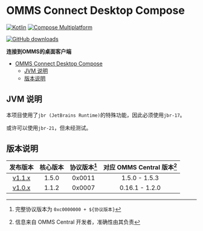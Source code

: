 # OMMS Connect Desktop Compose

[![Kotlin](https://img.shields.io/badge/5688_lines-Kotlin-7954F6?logo=kotlin)](https://kotlinlang.org/)
[![Compose Multiplatform](https://img.shields.io/badge/Compose_Multiplatform_UI-5383EC?logo=jetpackcompose&logoColor=ffffff)](https://www.jetbrains.com/lp/compose-multiplatform/)

[![GitHub downloads](https://img.shields.io/github/downloads/OhMyMinecraftServer/OMMS-Connect-Desktop-Compose/total?label=Github%20Downloads&logo=github)](https://github.com/OhMyMinecraftServer/OMMS-Connect-Desktop-Compose/releases)

**连接到OMMS的桌面客户端**

<!-- TOC -->
* [OMMS Connect Desktop Compose](#omms-connect-desktop-compose)
  * [JVM 说明](#jvm-说明)
  * [版本说明](#版本说明)
<!-- TOC -->

## JVM 说明

本项目使用了`jbr (JetBrains Runtime)`的特殊功能，因此必须使用`jbr-17`。

或许可以使用`jbr-21`，但未经测试。

## 版本说明
|                                                  发布版本                                                  | 核心版本  | 协议版本[^1] | 对应 OMMS Central 版本[^2] |
|:------------------------------------------------------------------------------------------------------:|:-----:|:--------:|:----------------------:|
|   [v1.1.x](https://github.com/OhMyMinecraftServer/OMMS-Connect-Desktop-Compose/releases/tag/v1.1.3)    | 1.5.0 |  0x0011  |     1.5.0 - 1.5.3      |
| [v1.0.x](https://github.com/OhMyMinecraftServer/OMMS-Connect-Desktop-Compose/releases/tag/v1.0.0-beta) | 1.1.2 |  0x0007  |     0.16.1 - 1.2.0     |

[^1]: 完整协议版本为 `0xc0000000 + ${协议版本}`

[^2]: 信息来自 OMMS Central 开发者，准确性由其负责
